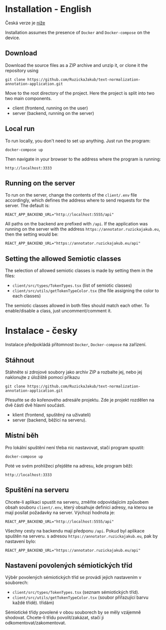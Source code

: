 # Installation - English

Česká verze je [níže](#instalace---česky)

Installation assumes the presence of `Docker` and `Docker-compose` on the device.

## Download

Download the source files as a ZIP archive and unzip it, or clone it the
repository using

```
git clone https://github.com/RuzickaJakub/text-normalization-annotation-application.git
```

Move to the root directory of the project. Here the project is split into two
two main components.

- client (frontend, running on the user)
- server (backend, running on the server)

## Local run

To run locally, you don't need to set up anything. Just run the program:

```
docker-compose up
```

Then navigate in your browser to the address where the program is running:

```
http://localhost:3333
```

## Running on the server

To run on the server, change the contents of the `client/.env` file accordingly,
which defines the address where to send requests for the server. The default is:

```
REACT_APP_BACKEND_URL="http://localhost:5555/api"
```

All paths on the backend are prefixed with `/api`. If the application was running
on the server with the address `https://annotator.ruzickajakub.eu`, then the setting would be:

```
REACT_APP_BACKEND_URL="https://annotator.ruzickajakub.eu/api"
```

## Setting the allowed Semiotic classes

The selection of allowed semiotic classes is made by setting them in the files:

- `client/src/types/TokenTypes.tsx` (list of semiotic classes)
- `client/src/utils/getTokenTypeColor.tsx` (the file assigning the color to each
  classes)

The semiotic classes allowed in both files should match each other. To
enable/disable a class, just uncomment/comment it.


# Instalace - česky

Instalace předpokládá přítomnost `Docker`, `Docker-compose` na zařízení.

## Stáhnout

Stáhněte si zdrojové soubory jako archiv ZIP a rozbalte jej, nebo jej
naklonujte z úložiště pomocí příkazu

```
git clone https://github.com/RuzickaJakub/text-normalization-annotation-application.git
```

Přesuňte se do kořenového adresáře projektu. Zde je projekt rozdělen na dvě
části dvě hlavní součásti.

- klient (frontend, spuštěný na uživateli)
- server (backend, běžící na serveru).

## Místní běh

Pro lokální spuštění není třeba nic nastavovat, stačí program spustit:

```
docker-compose up
```

Poté ve svém prohlížeci přejděte na adresu, kde program běží:

```
http://localhost:3333
```

## Spuštění na serveru

Chcete-li aplikaci spustit na serveru, změňte odpovídajícím způsobem obsah souboru
`client/.env`, který obsahuje definici adresy, na kterou se mají posílat
požadavky na server. Výchozí hodnota je:

```
REACT_APP_BACKEND_URL="http://localhost:5555/api"
```

Všechny cesty na backendu mají předponu `/api`. Pokud byl aplikace spuštěn na
serveru. s adresou `https://annotator.ruzickajakub.eu`, pak by nastavení bylo:

```
REACT_APP_BACKEND_URL="https://annotator.ruzickajakub.eu/api"
```

## Nastavení povolených sémiotických tříd

Výběr povolených sémiotických tříd se provádí jejich nastavením v souborech:

- `client/src/types/TokenTypes.tsx` (seznam sémiotických tříd).
- `client/src/utils/getTokenTypeColor.tsx` (soubor přiřazující barvu každé
  třídě). třídám)

Sémiotické třídy povolené v obou souborech by se měly vzájemně shodovat.
Chcete-li třídu povolit/zakázat, stačí ji odkomentovat/zakomentovat.


